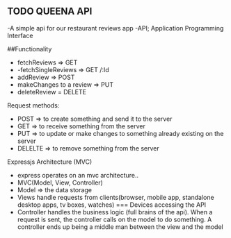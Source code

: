## TODO QUEENA API
-A simple api for our restaurant reviews app
-API; Application Programming Interface 

##Functionality
- fetchReviews => GET
- -fetchSingleReviews => GET /:Id
- addReview => POST
- makeChanges to a review => PUT
- deleteReview = DELETE


Request methods:
- POST => to create something and send it to the server
- GET => to receive something from the server
- PUT => to update or make changes to something already existing on the server
- DELELTE => to remove something from the server

Expressjs Architecture (MVC)
- express operates on an mvc architecture..
- MVC(Model, View, Controller)
- Model => the data storage
- Views handle requests from clients(browser, mobile app, standalone desktop apps, tv boxes, watches) === Devices accessing the API
- Controller handles the business logic (full brains of the api). When a request is sent, the controller calls on the model to do something. A controller ends up being a middle man between the view and the model
